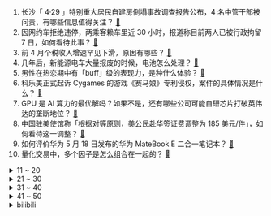 1. 长沙「 4·29 」特别重大居民自建房倒塌事故调查报告公布，4 名中管干部被问责，有哪些信息值得关注？ [:link:](https://www.zhihu.com/question/602225766)
2. 因网约车拒绝违停，两乘客赖车里近 30 小时，报道称目前两人已被行政拘留 7 日，如何看待此事？ [:link:](https://www.zhihu.com/question/602072888)
3. 前 4 月个税收入增速罕见下滑，原因有哪些？ [:link:](https://www.zhihu.com/question/601724097)
4. 几年后，新能源电车大量报废的时候，电池怎么处理？ [:link:](https://www.zhihu.com/question/598956599)
5. 男性在热恋期中有「buff」级的表现力，是种什么体验？ [:link:](https://www.zhihu.com/question/601599427)
6. 科乐美正式起诉 Cygames 的游戏《赛马娘》专利侵权，案件的具体情况是什么？ [:link:](https://www.zhihu.com/question/601479913)
7. GPU 是 AI 算力的最优解吗？如果不是，还有哪些公司可能自研芯片打破英伟达的垄断地位？ [:link:](https://www.zhihu.com/question/601451868)
8. 中国驻美使馆称「根据对等原则，美公民赴华签证费调整为 185 美元/件」，如何看待这一调整？ [:link:](https://www.zhihu.com/question/601450227)
9. 如何评价华为 5 月 18 日发布的华为 MateBook E 二合一笔记本？ [:link:](https://www.zhihu.com/question/601723245)
10. 量化交易中，多个因子是怎么组合在一起的？ [:link:](https://www.zhihu.com/question/595986343)
<details>
<summary>11 ~ 20</summary>

11. 如何看待越剧演员何赛飞怒批行业现状，称「基层戏曲演员难以维持生计」？戏曲的传承与转型需要哪些保障？ [:link:](https://www.zhihu.com/question/602198124)
12. 读万卷书和行万里路你更倾向于哪个呢？ [:link:](https://www.zhihu.com/question/601235375)
13. 婴儿被亲友轮番亲吻高烧近 40 度，被诊断为病毒感染，哪些注意事项需要引起家长警惕？ [:link:](https://www.zhihu.com/question/602219913)
14. 杭州警方公示一起聚众淫乱案被处罚人姓名引质疑，是否涉嫌侵犯隐私？如何从法律角度解读？ [:link:](https://www.zhihu.com/question/602181559)
15. 近百城出台公积金新政驰援住房消费，允许公积金直接用于买房首付，会带来哪些影响？将释放多少购买力？ [:link:](https://www.zhihu.com/question/601830940)
16. 七个基本物理量还可以再缩减吗？ [:link:](https://www.zhihu.com/question/532871609)
17. 2023 MSI 总决赛 JDG 3:1 BLG 夺队史首个季中赛冠军，如何评价这场比赛？ [:link:](https://www.zhihu.com/question/602223683)
18. 《英雄联盟》宣布暂时禁用四个英雄，具体情况如何？ [:link:](https://www.zhihu.com/question/601673469)
19. 为防机密泄露，苹果禁止员工使用 ChatGPT，爆料称大模型版 Siri 即将推出，将带来哪些变化？ [:link:](https://www.zhihu.com/question/602183456)
20. 既然蚕蛹里已经变成一坨蛋白质液体，为什么还会动呢？是什么结构在控制蚕蛹的蠕动呢？ [:link:](https://www.zhihu.com/question/372566161)
</details>
<details>
<summary>21 ~ 30</summary>

21. Knight 获得 2023 季中冠军赛 FMVP，如何评价他在 2023 季中冠军赛上的表现？ [:link:](https://www.zhihu.com/question/602256155)
22. 如何评价faker此届msi的表现? [:link:](https://www.zhihu.com/question/602134223)
23. 张无忌最巅峰时期穿越到风云雄霸天下世界里，他的武力值会不会是路人甲的程度？ [:link:](https://www.zhihu.com/question/601803122)
24. 只要把车头拉长点就会很好看、很符合审美的尽头黄金分割，为啥感觉各车厂都不太热衷于这个呢？ [:link:](https://www.zhihu.com/question/593501893)
25. 经济学家卢卡斯逝世，如何评价他一生的学问与贡献? [:link:](https://www.zhihu.com/question/601200769)
26. 如何看出一个人有没有管理能力？ [:link:](https://www.zhihu.com/question/275334356)
27. 2023年季后赛巴特勒和2018年全力詹姆斯哪个厉害？ [:link:](https://www.zhihu.com/question/602081375)
28. 22-23 赛季英超利物浦 1:1 阿斯顿维拉，菲尔米诺主场告别战献绝平，如何评价这场比赛？ [:link:](https://www.zhihu.com/question/602117544)
29. 从进化论的角度来分析，人类为什么喜欢闻花的香气？ [:link:](https://www.zhihu.com/question/533209495)
30. 你们会介意自己宝宝穿别人的旧衣服吗？ [:link:](https://www.zhihu.com/question/600868066)
</details>
<details>
<summary>31 ~ 40</summary>

31. 《漫长的季节》里沈栋梁为什么要故意激怒老马？ [:link:](https://www.zhihu.com/question/601244002)
32. 可以以一种通俗的方式解释波粒二象性吗？ [:link:](https://www.zhihu.com/question/278822004)
33. 北洋水师到底是什么水平？ [:link:](https://www.zhihu.com/question/23648894)
34. 22-23 赛季 NBA 西决掘金胜湖人 2:0 领先，约基奇 23+17+12，如何评价本场比赛？ [:link:](https://www.zhihu.com/question/601826347)
35. 武松投奔柴进一年有余，不是武松的恩人吗？为何武松对柴进形同陌路？ [:link:](https://www.zhihu.com/question/602167706)
36. 2023 苏迪曼杯决赛中国 3:0 战胜韩国夺得冠军，实现三连冠+第 13 次问鼎，如何评价本场比赛？ [:link:](https://www.zhihu.com/question/602226420)
37. 游客反映遭遇「幽灵民宿」，借地标建筑定位实则位于郊区，假地名、假地址为何能在平台上线？如何加强监管？ [:link:](https://www.zhihu.com/question/602182527)
38. 加拿大博主带火中国「坐月子」，国外网友感叹产后健康被忽视，中外产后护理有何异同？海外产康市场会崛起吗？ [:link:](https://www.zhihu.com/question/602093693)
39. 如果被关进冷库，如何自救？ [:link:](https://www.zhihu.com/question/347002645)
40. 欧洲最大资管公司称正将资产从美国转向中国，因后者经济前景更光明，此举释放了哪些信号？ [:link:](https://www.zhihu.com/question/602056243)
</details>
<details>
<summary>41 ~ 50</summary>

41. 线下娱乐消费重归火热的原因是什么？背后反映了人们怎样的心理需求？ [:link:](https://www.zhihu.com/question/601938935)
42. 爱运动的人怎么保护膝盖？ [:link:](https://www.zhihu.com/question/327413189)
43. 为什么忽必烈不经过库页岛南下攻打日本？ [:link:](https://www.zhihu.com/question/35856128)
44. 22-23 赛季德甲拜仁慕尼黑 1:3 莱比锡，联赛冠军悬念留到最后一轮，如何评价这场比赛？ [:link:](https://www.zhihu.com/question/602150751)
45. 有哪些恐龙的形象最初科学家弄错了? [:link:](https://www.zhihu.com/question/568017834)
46. 《三国演义》到底是美化了陆逊还是贬低了陆逊？ [:link:](https://www.zhihu.com/question/596190101)
47. 比亚迪计划在越南投资建厂，规模或超 17 亿，官方回应「该消息属实」，此举出于什么战略考量？ [:link:](https://www.zhihu.com/question/602236636)
48. 2023 MSI 总决赛 BLG 将第三次挑战 JDG，这场比赛你更看好谁？ [:link:](https://www.zhihu.com/question/602131486)
49. C/C++的字符串为什么设计成以特定字符结尾的字符数组而不是一个字符数组加一个长度的结构体？ [:link:](https://www.zhihu.com/question/601875104)
50. 演唱会火爆，带动周边酒店等大幅涨价，如何避坑选择性价比最高的异地观演方式？ [:link:](https://www.zhihu.com/question/601943296)
</details><details>
<summary>bilibili</summary>

</details>